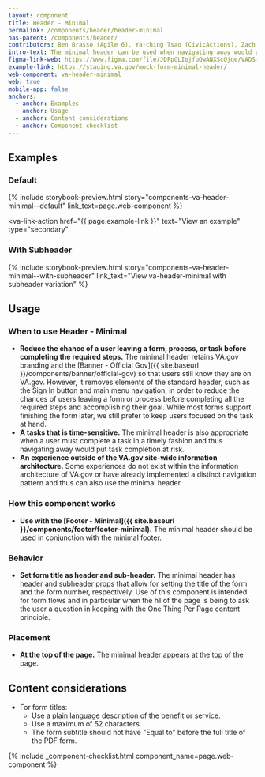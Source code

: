 ```yaml
---
layout: component
title: Header - Minimal
permalink: /components/header/header-minimal
has-parent: /components/header/
contributors: Ben Brasso (Agile 6), Ya-ching Tsao (CivicActions), Zach Park (Agile 6), Kristen McConnell (Ad Hoc)
intro-text: The minimal header can be used when navigating away would prevent the user from easily accomplishing their main task.
figma-link-web: https://www.figma.com/file/JDFpGLIojfuQwANXScQjqe/VADS-Example-Library?type=design&node-id=988%3A1384&mode=design&t=jMcVWkPlFhZu3RTh-1
example-link: https://staging.va.gov/mock-form-minimal-header/
web-component: va-header-minimal
web: true
mobile-app: false
anchors:
  - anchor: Examples
  - anchor: Usage
  - anchor: Content considerations
  - anchor: Component checklist
---
```


## Examples

### Default

{% include storybook-preview.html story="components-va-header-minimal--default" link_text=page.web-component %}

<va-link-action
  href="{{ page.example-link }}"
  text="View an example"
  type="secondary"
></va-link-action>

### With Subheader

{% include storybook-preview.html story="components-va-header-minimal--with-subheader" link_text="View va-header-minimal with subheader variation" %}

## Usage

### When to use Header - Minimal

* **Reduce the chance of a user leaving a form, process, or task before completing the required steps.** The minimal header retains VA.gov branding and the [Banner - Official Gov]({{ site.baseurl }}/components/banner/official-gov) so that users still know they are on VA.gov. However, it removes elements of the standard header, such as the Sign In button and main menu navigation, in order to reduce the chances of users leaving a form or process before completing all the required steps and accomplishing their goal. While most forms support finishing the form later, we still prefer to keep users focused on the task at hand.
* **A tasks that is time-sensitive.** The minimal header is also appropriate when a user must complete a task in a timely fashion and thus navigating away would put task completion at risk.
* **An experience outside of the VA.gov site-wide information architecture.** Some experiences do not exist within the information architecture of VA.gov or have already implemented a distinct navigation pattern and thus can also use the minimal header.

### How this component works

* **Use with the [Footer - Minimal]({{ site.baseurl }}/components/footer/footer-minimal).** The minimal header should be used in conjunction with the minimal footer.

### Behavior

* **Set form title as header and sub-header.** The minimal header has header and subheader props that allow for setting the title of the form and the form number, respectively. Use of this component is intended for form flows and in particular when the h1 of the page is being to ask the user a question in keeping with the One Thing Per Page content principle.

### Placement

* **At the top of the page.** The minimal header appears at the top of the page.

## Content considerations

* For form titles:
  * Use a plain language description of the benefit or service.
  * Use a maximum of 52 characters.
  * The form subtitle should not have "Equal to" before the full title of the PDF form.

{% include _component-checklist.html component_name=page.web-component %}
